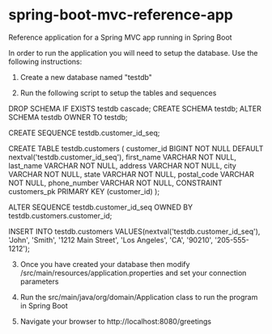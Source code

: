 # spring-boot-mvc-reference-app
Reference application for a Spring MVC app running in Spring Boot

In order to run the application you will need to setup the database.  Use the following instructions:

1. Create a new database named "testdb"

2. Run the following script to setup the tables and sequences

DROP SCHEMA IF EXISTS testdb cascade; 
CREATE SCHEMA testdb; 
ALTER SCHEMA testdb OWNER TO testdb;

CREATE SEQUENCE testdb.customer_id_seq;

CREATE TABLE testdb.customers ( customer_id BIGINT NOT NULL DEFAULT nextval('testdb.customer_id_seq'), 
	first_name VARCHAR NOT NULL, 
	last_name VARCHAR NOT NULL, 
	address VARCHAR NOT NULL, 
	city VARCHAR NOT NULL,
	state VARCHAR NOT NULL,
	postal_code VARCHAR NOT NULL,
	phone_number VARCHAR NOT NULL,
	CONSTRAINT customers_pk PRIMARY KEY (customer_id) );

ALTER SEQUENCE testdb.customer_id_seq OWNED BY testdb.customers.customer_id;

INSERT INTO testdb.customers VALUES(nextval('testdb.customer_id_seq'), 'John', 'Smith', '1212 Main Street', 'Los Angeles', 'CA', '90210', '205-555-1212');

3. Once you have created your database then modify /src/main/resources/application.properties and set your connection parameters

4. Run the src/main/java/org/domain/Application class to run the program in Spring Boot

5. Navigate your browser to http://localhost:8080/greetings
